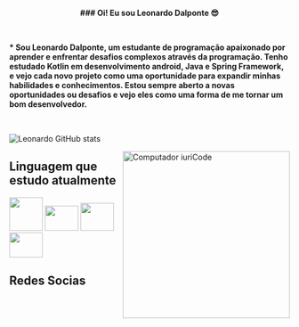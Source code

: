 <p align = "center"> <strong> ### Oi! Eu sou Leonardo Dalponte 😎 </strong> </p>
&nbsp;

<strong> * Sou Leonardo Dalponte, um estudante de programação apaixonado por aprender e enfrentar desafios complexos através da programação. Tenho estudado Kotlin em desenvolvimento android, Java e Spring Framework, e vejo cada novo projeto como uma oportunidade para expandir minhas habilidades e conhecimentos. Estou sempre aberto a novas oportunidades ou desafios e vejo eles como uma forma de me tornar um bom desenvolvedor. </strong>

&nbsp;
&nbsp;

![Leonardo GitHub stats](https://github-readme-stats.vercel.app/api?username=LeonardoDalponte&show_icons=true&theme=highcontrast)
&nbsp;
&nbsp;

<img src="https://raw.githubusercontent.com/MicaelliMedeiros/micaellimedeiros/master/image/computer-illustration.png" min-width="300px" max-width="300px" width="300px" align="right" alt="Computador iuriCode">

## Linguagem que estudo atualmente
<img src="https://cdn.jsdelivr.net/gh/devicons/devicon/icons/java/java-original.svg" width="60" height="60" /> <img src="https://cdn.jsdelivr.net/gh/devicons/devicon/icons/spring/spring-original.svg" width="60" height="45" /> <img src="https://cdn.jsdelivr.net/gh/devicons/devicon/icons/androidstudio/androidstudio-original.svg" width="60" height="50" /> 
<img src="https://cdn.jsdelivr.net/gh/devicons/devicon/icons/kotlin/kotlin-original.svg" width="60" height="45" />


## Redes Socias 

<a href= "mailto:leodalponte1@gmail.com" ><img href="https://img.shields.io/badge/Gmail-D14836?style=for-the-badge&logo=gmail&logoColor=white" ></a>


